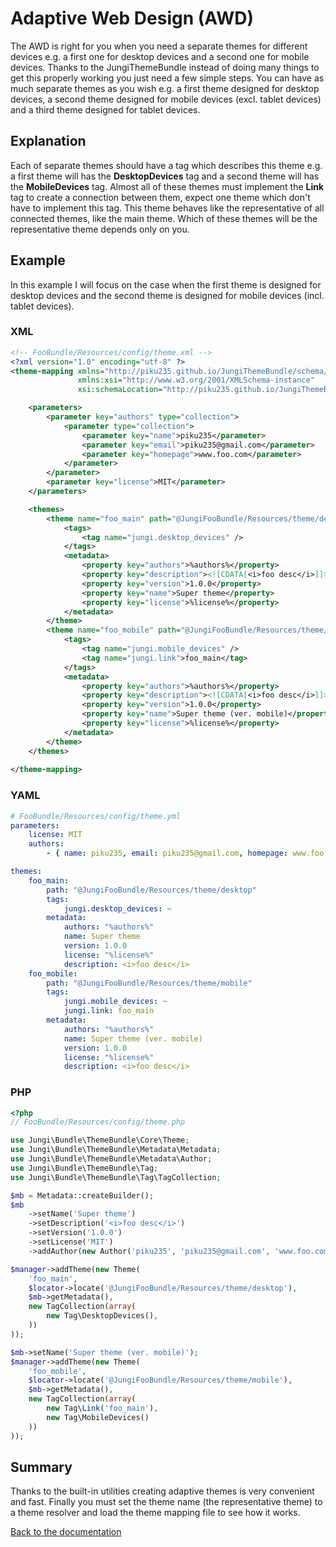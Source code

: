 Adaptive Web Design (AWD)
=========================

The AWD is right for you when you need a separate themes for different devices e.g. a first one for desktop devices
and a second one for mobile devices. Thanks to the JungiThemeBundle instead of doing many things to get this properly
working you just need a few simple steps. You can have as much separate themes as you wish e.g. a first theme designed
for desktop devices, a second theme designed for mobile devices (excl. tablet devices) and a third theme designed for
tablet devices.

Explanation
-----------

Each of separate themes should have a tag which describes this theme e.g. a first theme will has the **DesktopDevices**
tag and a second theme will has the **MobileDevices** tag. Almost all of these themes must implement the **Link** tag
to create a connection between them, expect one theme which don't have to implement this tag. This theme behaves like
the representative of all connected themes, like the main theme. Which of these themes will be the representative theme
depends only on you.

Example
-------

In this example I will focus on the case when the first theme is designed for desktop devices and the second theme is
designed for mobile devices (incl. tablet devices).

### XML

```xml
<!-- FooBundle/Resources/config/theme.xml -->
<?xml version="1.0" encoding="utf-8" ?>
<theme-mapping xmlns="http://piku235.github.io/JungiThemeBundle/schema/theme-mapping"
               xmlns:xsi="http://www.w3.org/2001/XMLSchema-instance"
               xsi:schemaLocation="http://piku235.github.io/JungiThemeBundle/schema/theme-mapping https://raw.githubusercontent.com/piku235/JungiThemeBundle/master/Mapping/Loader/schema/theme-1.0.xsd">

    <parameters>
        <parameter key="authors" type="collection">
            <parameter type="collection">
                <parameter key="name">piku235</parameter>
                <parameter key="email">piku235@gmail.com</parameter>
                <parameter key="homepage">www.foo.com</parameter>
            </parameter>
        </parameter>
        <parameter key="license">MIT</parameter>
    </parameters>

    <themes>
        <theme name="foo_main" path="@JungiFooBundle/Resources/theme/desktop">
            <tags>
                <tag name="jungi.desktop_devices" />
            </tags>
            <metadata>
                <property key="authors">%authors%</property>
                <property key="description"><![CDATA[<i>foo desc</i>]]></property>
                <property key="version">1.0.0</property>
                <property key="name">Super theme</property>
                <property key="license">%license%</property>
            </metadata>
        </theme>
        <theme name="foo_mobile" path="@JungiFooBundle/Resources/theme/mobile">
            <tags>
                <tag name="jungi.mobile_devices" />
                <tag name="jungi.link">foo_main</tag>
            </tags>
            <metadata>
                <property key="authors">%authors%</property>
                <property key="description"><![CDATA[<i>foo desc</i>]]></property>
                <property key="version">1.0.0</property>
                <property key="name">Super theme (ver. mobile)</property>
                <property key="license">%license%</property>
            </metadata>
        </theme>
    </themes>
    
</theme-mapping>
```

### YAML

```yml
# FooBundle/Resources/config/theme.yml
parameters:
    license: MIT
    authors:
        - { name: piku235, email: piku235@gmail.com, homepage: www.foo.com }

themes:
    foo_main:
        path: "@JungiFooBundle/Resources/theme/desktop"
        tags:
            jungi.desktop_devices: ~
        metadata:
            authors: "%authors%"
            name: Super theme
            version: 1.0.0
            license: "%license%"
            description: <i>foo desc</i>
    foo_mobile:
        path: "@JungiFooBundle/Resources/theme/mobile"
        tags:
            jungi.mobile_devices: ~
            jungi.link: foo_main
        metadata:
            authors: "%authors%"
            name: Super theme (ver. mobile)
            version: 1.0.0
            license: "%license%"
            description: <i>foo desc</i>

```

### PHP

```php
<?php
// FooBundle/Resources/config/theme.php

use Jungi\Bundle\ThemeBundle\Core\Theme;
use Jungi\Bundle\ThemeBundle\Metadata\Metadata;
use Jungi\Bundle\ThemeBundle\Metadata\Author;
use Jungi\Bundle\ThemeBundle\Tag;
use Jungi\Bundle\ThemeBundle\Tag\TagCollection;

$mb = Metadata::createBuilder();
$mb
    ->setName('Super theme')
    ->setDescription('<i>foo desc</i>')
    ->setVersion('1.0.0')
    ->setLicense('MIT')
    ->addAuthor(new Author('piku235', 'piku235@gmail.com', 'www.foo.com'));

$manager->addTheme(new Theme(
    'foo_main',
    $locator->locate('@JungiFooBundle/Resources/theme/desktop'),
    $mb->getMetadata(),
    new TagCollection(array(
        new Tag\DesktopDevices(),
    ))
));

$mb->setName('Super theme (ver. mobile)');
$manager->addTheme(new Theme(
    'foo_mobile',
    $locator->locate('@JungiFooBundle/Resources/theme/mobile'),
    $mb->getMetadata(),
    new TagCollection(array(
        new Tag\Link('foo_main'),
        new Tag\MobileDevices()
    ))
));
```

Summary
-------

Thanks to the built-in utilities creating adaptive themes is very convenient and fast. Finally you must set the theme
name (the representative theme) to a theme resolver and load the theme mapping file to see how it works.

[Back to the documentation](https://github.com/piku235/JungiThemeBundle/blob/master/Resources/doc/index.md)